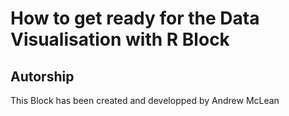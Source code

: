 # How to get ready for the Data Visualisation with R Block

## Autorship
This Block has been created and developped by Andrew McLean
